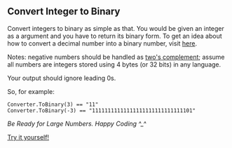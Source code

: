 ## Convert Integer to Binary

Convert integers to binary as simple as that. You would be given an integer as a argument and you have to return its binary form. To get an idea about how to convert a decimal number into a binary number, visit [here](https://www.wikihow.com/Convert-from-Decimal-to-Binary).

Notes: negative numbers should be handled as [two's complement](https://en.wikipedia.org/wiki/Two's_complement); assume all numbers are integers stored using 4 bytes (or 32 bits) in any language.

Your output should ignore leading 0s.

So, for example:

```
Converter.ToBinary(3) == "11"
Converter.ToBinary(-3) == "11111111111111111111111111111101"
```

*Be Ready for Large Numbers. Happy Coding ^_^*

[Try it yourself!](https://www.codewars.com/kata/55606aeebf1f0305f900006f)
